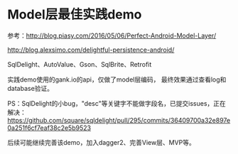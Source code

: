# Model层最佳实践demo
参考：http://blog.piasy.com/2016/05/06/Perfect-Android-Model-Layer/

http://blog.alexsimo.com/delightful-persistence-android/

SqlDelight、AutoValue、Gson、SqlBrite、Retrofit

实践demo使用的gank.io的api，仅做了model层编码，
最终效果通过查看log和database验证。

PS：SqlDelight的小bug，"desc"等关键字不能做字段名，已提交issues，正在解决：https://github.com/square/sqldelight/pull/295/commits/36409700a32e897e0a251f6cf7eaf38c2e5b9523

后续可能继续完善该demo，加入dagger2、完善View层、MVP等。